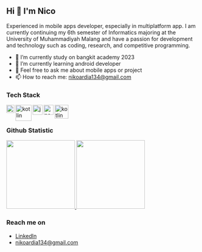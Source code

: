 ## Hi 👋 I'm Nico

Experienced in mobile apps developer, especially in multiplatform app. I am currently continuing my 6th
semester of Informatics majoring at the University of Muhammadiyah Malang and have a passion for
development and technology such as coding, research, and competitive programming.


- 🔭 I’m currently study on bangkit academy 2023
- 🌱 I’m currently learning android developer
- 💬 Feel free to ask me about mobile apps or project
- 📫 How to reach me: nikoardia134@gmail.com

### Tech Stack
<img align="left" alt="fllutter" title="flutter" width="21px" src="https://www.pinpng.com/pngs/m/144-1442282_recently-i-published-a-story-on-recreating-the.png" />
<img align="left" alt="kotlin" title="kotlin" width="42px" src="https://logo-download.com/wp-content/data/images/svg/Kotlin-logo.svg" />
<img align="left" alt="js" title="js" width="26px" src="https://upload.wikimedia.org/wikipedia/commons/9/99/Unofficial_JavaScript_logo_2.svg" />
<img align="left" alt="nodeJs" title="nodeJs" width="26px" src="https://w7.pngwing.com/pngs/452/24/png-transparent-js-logo-node-logos-and-brands-icon.png" />
<img align="left" alt="kotlin" title="kotlin" width="36px" src="https://brandslogos.com/wp-content/uploads/images/large/java-logo-1.png" />
<br />
<br />

### Github Statistic
<p align="left">
<a href="https://github.com/ocin-effendy">
  <img height="180em" src="https://github-readme-stats-eight-theta.vercel.app/api?username=ocin-effendy&show_icons=true&theme=algolia&include_all_commits=true&count_private=true"/>
  <img height="180em" src="https://github-readme-stats-eight-theta.vercel.app/api/top-langs/?username=ocin-effendy&layout=compact&langs_count=8&theme=algolia"/>
</a>
</p>

### Reach me on
- <a href="https://www.linkedin.com/in/nicoardiaeffendy/">LinkedIn</a>
- nikoardia134@gmail.com
